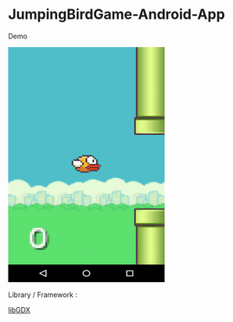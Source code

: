 # JumpingBirdGame-Android-App

Demo

![Screenshot](https://github.com/abhishek70/JumpingBirdGame-Android-App/blob/master/demo.gif)


Library / Framework :

<a href="https://libgdx.badlogicgames.com/">libGDX</a>
